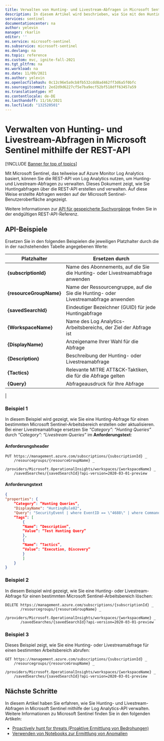 ```yaml
---
title: Verwalten von Hunting- und Livestream-Abfragen in Microsoft Sentinel mithilfe der REST-API | Microsoft-Dokumentation
description: In diesem Artikel wird beschrieben, wie Sie mit den Hunting-Features von Microsoft Sentinel die REST-API von Log Analytics nutzen können, um Hunting- und Livestream-Abfragen zu verwalten.
services: sentinel
documentationcenter: na
author: yelevin
manager: rkarlin
editor: ''
ms.service: microsoft-sentinel
ms.subservice: microsoft-sentinel
ms.devlang: na
ms.topic: reference
ms.custom: mvc, ignite-fall-2021
ms.tgt_pltfrm: na
ms.workload: na
ms.date: 11/09/2021
ms.author: yelevin
ms.openlocfilehash: 0c12c96e5a9cb8fb532cdd8ad462ff3d6a5f0bfc
ms.sourcegitcommit: 2ed2d9d6227cf5e7ba9ecf52bf518dff63457a59
ms.translationtype: HT
ms.contentlocale: de-DE
ms.lasthandoff: 11/16/2021
ms.locfileid: "132520501"
---
```

# <a name="manage-hunting-and-livestream-queries-in-microsoft-sentinel-using-rest-api"></a>Verwalten von Hunting- und Livestream-Abfragen in Microsoft Sentinel mithilfe der REST-API

[!INCLUDE [Banner for top of topics](./includes/banner.md)]

Mit Microsoft Sentinel, das teilweise auf Azure Monitor Log Analytics basiert, können Sie die REST-API von Log Analytics nutzen, um Hunting- und Livestream-Abfragen zu verwalten. Dieses Dokument zeigt, wie Sie Huntingabfragen über die REST-API erstellen und verwalten.  Auf diese Weise erstellte Abfragen werden auf der Microsoft Sentinel-Benutzeroberfläche angezeigt.

Weitere Informationen zur [API für gespeicherte Suchvorgänge](/rest/api/loganalytics/savedsearches) finden Sie in der endgültigen REST-API-Referenz.

## <a name="api-examples"></a>API-Beispiele

Ersetzen Sie in den folgenden Beispielen die jeweiligen Platzhalter durch die in der nachstehenden Tabelle angegebenen Werte:

| Platzhalter | Ersetzen durch |
|-|-|
| **{subscriptionId}** | Name des Abonnements, auf die Sie die Hunting- oder Livestreamabfrage anwenden |
| **{resourceGroupName}** | Name der Ressourcengruppe, auf die Sie die Hunting- oder Livestreamabfrage anwenden |
| **{savedSearchId}** | Eindeutiger Bezeichner (GUID) für jede Huntingabfrage |
| **{WorkspaceName}** | Name des Log Analytics-Arbeitsbereichs, der Ziel der Abfrage ist |
| **{DisplayName}** | Anzeigename Ihrer Wahl für die Abfrage |
| **{Description}** | Beschreibung der Hunting- oder Livestreamabfrage |
| **{Tactics}** | Relevante MITRE ATT&CK-Taktiken, die für die Abfrage gelten |
| **{Query}** | Abfrageausdruck für Ihre Abfrage |
|  

### <a name="example-1"></a>Beispiel 1

In diesem Beispiel wird gezeigt, wie Sie eine Hunting-Abfrage für einen bestimmten Microsoft Sentinel-Arbeitsbereich erstellen oder aktualisieren.  Bei einer Livestreamabfrage ersetzen Sie *“Category”: “Hunting Queries”* durch *“Category”: “Livestream Queries”* im **Anforderungstext**: 

#### <a name="request-header"></a>Anforderungsheader

```http
PUT https://management.azure.com/subscriptions/{subscriptionId} _
    /resourcegroups/{resourceGroupName} _
    /providers/Microsoft.OperationalInsights/workspaces/{workspaceName} _
    /savedSearches/{savedSearchId}?api-version=2020-03-01-preview
```

#### <a name="request-body"></a>Anforderungstext

```json
{
"properties": {
    “Category”: “Hunting Queries”,
    "DisplayName": "HuntingRule02",
    "Query": "SecurityEvent | where EventID == \"4688\" | where CommandLine contains \"-noni -ep bypass $\"",
    “Tags”: [
        { 
        “Name”: “Description”,
        “Value”: “Test Hunting Query”
        },
        { 
        “Name”: “Tactics”,
        “Value”: “Execution, Discovery”
        }
        ]        
    }
}
```

### <a name="example-2"></a>Beispiel 2

In diesem Beispiel wird gezeigt, wie Sie eine Hunting- oder Livestream-Abfrage für einen bestimmten Microsoft Sentinel-Arbeitsbereich löschen:

```http
DELETE https://management.azure.com/subscriptions/{subscriptionId} _
       /resourcegroups/{resourceGroupName} _
       /providers/Microsoft.OperationalInsights/workspaces/{workspaceName} _
       /savedSearches/{savedSearchId}?api-version=2020-03-01-preview
```

### <a name="example-3"></a>Beispiel 3

Dieses Beispiel zeigt, wie Sie eine Hunting- oder Livestreamabfrage für einen bestimmten Arbeitsbereich abrufen:

```http
GET https://management.azure.com/subscriptions/{subscriptionId} _
    /resourcegroups/{resourceGroupName} _
    /providers/Microsoft.OperationalInsights/workspaces/{workspaceName} _
    /savedSearches/{savedSearchId}?api-version=2020-03-01-preview
```

## <a name="next-steps"></a>Nächste Schritte

In diesem Artikel haben Sie erfahren, wie Sie Hunting- und Livestream-Abfragen in Microsoft Sentinel mithilfe der Log Analytics-API verwalten. Weitere Informationen zu Microsoft Sentinel finden Sie in den folgenden Artikeln:

- [Proactively hunt for threats (Proaktive Ermittlung von Bedrohungen)](hunting.md)
- [Verwenden von Notebooks zur Ermittlung von Anomalien](notebooks.md)

